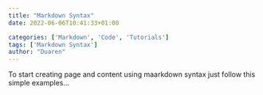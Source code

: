 ```yaml
---
title: "Markdown Syntax"
date: 2022-06-06T10:41:33+01:00

categories: ['Markdown', 'Code', 'Tutorials']
tags: ['Markdown Syntax']
author: "Duaren"
---
```

To start creating page and content using maarkdown syntax just follow this simple examples...


